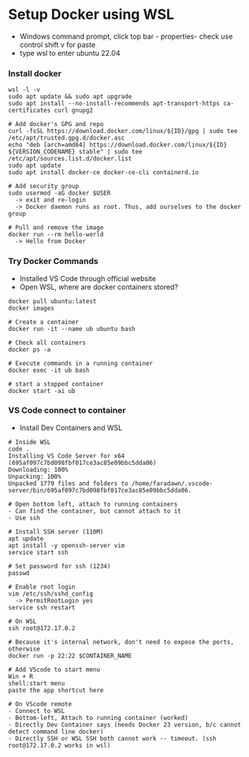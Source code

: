 # Setup Docker using WSL
- Windows command prompt, click top bar - properties- check use control shift v for paste
- type wsl to enter ubuntu 22.04

### Install docker
```
wsl -l -v
sudo apt update && sudo apt upgrade
sudo apt install --no-install-recommends apt-transport-https ca-certificates curl gnupg2

# Add docker's GPG and repo 
curl -fsSL https://download.docker.com/linux/${ID}/gpg | sudo tee /etc/apt/trusted.gpg.d/docker.asc
echo "deb [arch=amd64] https://download.docker.com/linux/${ID} ${VERSION_CODENAME} stable" | sudo tee /etc/apt/sources.list.d/docker.list
sudo apt update
sudo apt install docker-ce docker-ce-cli containerd.io

# Add security group
sudo usermod -aG docker $USER
  -> exit and re-login
  -> Docker daemon runs as root. Thus, add ourselves to the docker group

# Pull and remove the image
docker run --rm hello-world
  -> Hello from Docker
```
### Try Docker Commands
- Installed VS Code through official website
- Open WSL, where are docker containers stored?
```
docker pull ubuntu:latest
docker images

# Create a container
docker run -it --name ub ubuntu bash

# Check all containers 
docker ps -a

# Execute commands in a running container
docker exec -it ub bash

# start a stopped container
docker start -ai ub
```

### VS Code connect to container
- Install Dev Containers and WSL
```
# Inside WSL
code .
Installing VS Code Server for x64 (695af097c7bd098fbf017ce3ac85e09bbc5dda06)
Downloading: 100%
Unpacking: 100%
Unpacked 1779 files and folders to /home/faradawn/.vscode-server/bin/695af097c7bd098fbf017ce3ac85e09bbc5dda06.

# Open bottom left, attach to running containers
- Can find the container, but cannot attach to it
- Use ssh 

# Install SSH server (110M)
apt update
apt install -y openssh-server vim
service start ssh

# Set password for ssh (1234)
passwd

# Enable root login 
vim /etc/ssh/sshd_config
  -> PermitRootLogin yes
service ssh restart

# On WSL
ssh root@172.17.0.2

# Because it's internal network, don't need to expose the ports, otherwise
docker run -p 22:22 $CONTAINER_NAME

# Add VScode to start menu
Win + R
shell:start menu
paste the app shortcut here

# On VScode remote
- Connect to WSL
- Bottom-left, Attach to running container (worked)
- Directly Dev Container says (needs Docker 23 version, b/c cannot detect command line docker)
- Directly SSH or WSL SSH both cannot work -- timeout. (ssh root@172.17.0.2 works in wsl)
```





